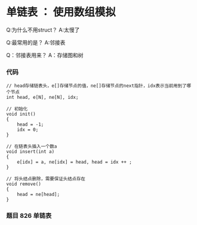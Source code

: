 # 单链表 ： 使用数组模拟


Q:为什么不用struct？
A:太慢了

Q:最常用的是？
A:邻接表

Q：邻接表用来？
A：存储图和树



### 代码
```
// head存储链表头，e[]存储节点的值，ne[]存储节点的next指针，idx表示当前用到了哪个节点
int head, e[N], ne[N], idx;

// 初始化
void init()
{
    head = -1;
    idx = 0;
}

// 在链表头插入一个数a
void insert(int a)
{
    e[idx] = a, ne[idx] = head, head = idx ++ ;
}

// 将头结点删除，需要保证头结点存在
void remove()
{
    head = ne[head];
}
```

### 题目 826 单链表

